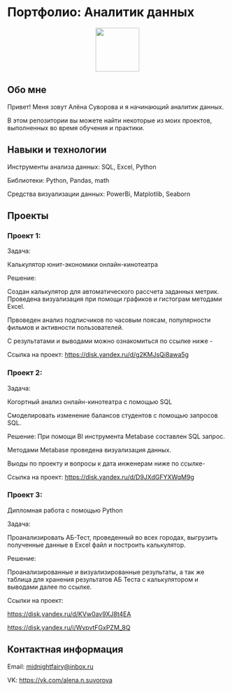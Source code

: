 # Портфолио: Аналитик данных
<div id="header" align="center">
  <img src="https://media.giphy.com/media/v1.Y2lkPTc5MGI3NjExYnc5dDd6Zml3ZG5neHIybWgzaWs1dTBhMmtoZ2JvdnZhemc2Ynd0cCZlcD12MV9pbnRlcm5hbF9naWZfYnlfaWQmY3Q9Zw/RijVbY7xTc0hO/giphy.gif" width="100"/>
</div>

## Обо мне

Привет! Меня зовут Алёна Суворова и я начинающий аналитик данных.

В этом репозитории вы можете найти некоторые из моих проектов, выполненных во время обучения и практики.



## Навыки и технологии

Инструменты анализа данных: SQL, Excel, Python

Библиотеки: Python, Pandas, math

Средства визуализации данных: PowerBi, Matplotlib, Seaborn

## Проекты


### Проект 1:

Задача:

Калькулятор юнит-экономики онлайн-кинотеатра

Решение:

Создан калькулятор для автоматического рассчета заданных метрик. Проведена визуализация при помощи графиков и гистограм методами Excel.

Првоведен анализ подписчиков по часовым поясам, популярности фильмов и активности пользователей.

С результатами и выводами можно ознакомиться по ссылке ниже -

Ссылка на проект: https://disk.yandex.ru/d/g2KMJsQi8awa5g

### Проект 2:

Задача:

Когортный анализ онлайн-кинотеатра с помощью SQL

Смоделировать изменение балансов студентов с помощью запросов SQL.

Решение:
При помощи BI инструмента Metabase составлен SQL запрос. 

Методами Metabase проведена визуализация данных.

Выоды по проекту и вопросы к дата  инженерам ниже по ссылке-


Ссылка на проект: https://disk.yandex.ru/d/D9JXdGFYXWqM9g

### Проект 3:

Дипломная работа с помощью Python

Задача:

Проанализировать АБ-Тест, проведенный во всех городах, выгрузить полученные данные в Excel файл и построить калькулятор.

Решение:

Проанализированные и визуализированные результаты, а так же таблица для хранения результатов АБ Теста с калькулятором и выводами далее по ссылке.

Ссылки на проект: 

https://disk.yandex.ru/d/KVw0av9XJ8t4EA  

https://disk.yandex.ru/i/WvpvtFGxPZM_8Q

## Контактная информация

Email: midnightfairy@inbox.ru

VK: https://vk.com/alena.n.suvorova
